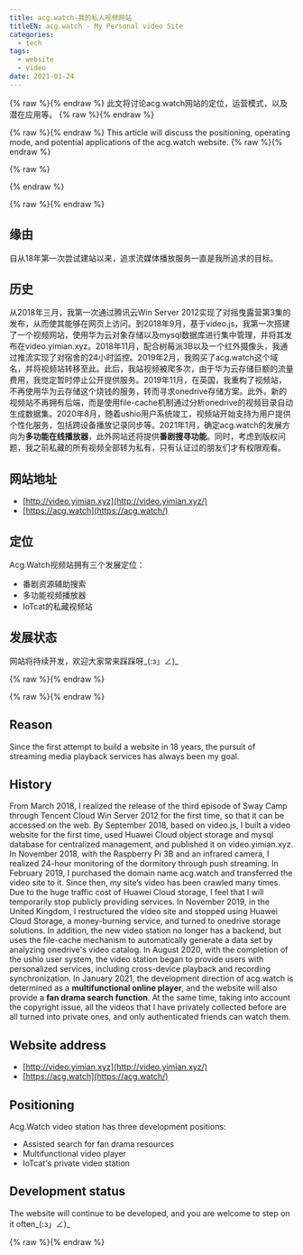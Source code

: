 ```yaml
---
title: acg.watch-我的私人视频网站
titleEN: acg.watch - My Personal video Site
categories:
  - tech
tags:
  - website
  - video
date: 2021-01-24
---
```



{% raw %}<span class=".zh">{% endraw %}
此文将讨论acg.watch网站的定位，运营模式，以及潜在应用等。
{% raw %}</span>{% endraw %}


{% raw %}<span class=".en">{% endraw %}
This article will discuss the positioning, operating mode, and potential applications of the acg.watch website.
{% raw %}</span>{% endraw %}


<!--more-->


{% raw %}
<script>
	session.onload(function(){
		if(page.tran.getLang() == 'en'){
			tips.warning({
				title: 'Caution',
				position: 'topRight',
				message: 'This page was translated by Machine!!',
				buttons: [['<button>Show Original Page</button>', function (instance, toast) {
					page.tran.setLang('zh');
             		instance.hide({ transitionOut: 'fadeOut' }, toast, 'button');
        		}, true]]
			});
		}
	});
</script>
{% endraw %}

{% raw %}<span class=".zh">{% endraw %}

## 缘由

自从18年第一次尝试建站以来，追求流媒体播放服务一直是我所追求的目标。


## 历史
从2018年三月，我第一次通过腾讯云Win Server 2012实现了对摇曳露营第3集的发布，从而使其能够在网页上访问。到2018年9月，基于video.js，我第一次搭建了一个视频网站，使用华为云对象存储以及mysql数据库进行集中管理，并将其发布在video.yimian.xyz。2018年11月，配合树莓派3B以及一个红外摄像头，我通过推流实现了对宿舍的24小时监控。2019年2月，我购买了acg.watch这个域名，并将视频站转移至此。此后，我站视频被爬多次，由于华为云存储巨额的流量费用，我觉定暂时停止公开提供服务。2019年11月，在英国，我重构了视频站，不再使用华为云存储这个烧钱的服务，转而寻求onedrive存储方案。此外，新的视频站不再拥有后端，而是使用file-cache机制通过分析onedrive的视频目录自动生成数据集。2020年8月，随着ushio用户系统竣工，视频站开始支持为用户提供个性化服务，包括跨设备播放记录同步等。2021年1月，确定acg.watch的发展方向为**多功能在线播放器**，此外网站还将提供**番剧搜寻功能**。同时，考虑到版权问题，我之前私藏的所有视频全部转为私有，只有认证过的朋友们才有权限观看。


## 网站地址
 - [http://video.yimian.xyz](http://video.yimian.xyz/)
 - [https://acg.watch](https://acg.watch/)

## 定位
Acg.Watch视频站拥有三个发展定位：
 - 番剧资源辅助搜索
 - 多功能视频播放器
 - IoTcat的私藏视频站

## 发展状态
网站将持续开发，欢迎大家常来踩踩呀_(:з」∠)_



{% raw %}</span>{% endraw %}

{% raw %}<span class=".en">{% endraw %}


## Reason

Since the first attempt to build a website in 18 years, the pursuit of streaming media playback services has always been my goal.


## History
From March 2018, I realized the release of the third episode of Sway Camp through Tencent Cloud Win Server 2012 for the first time, so that it can be accessed on the web. By September 2018, based on video.js, I built a video website for the first time, used Huawei Cloud object storage and mysql database for centralized management, and published it on video.yimian.xyz. In November 2018, with the Raspberry Pi 3B and an infrared camera, I realized 24-hour monitoring of the dormitory through push streaming. In February 2019, I purchased the domain name acg.watch and transferred the video site to it. Since then, my site’s video has been crawled many times. Due to the huge traffic cost of Huawei Cloud storage, I feel that I will temporarily stop publicly providing services. In November 2019, in the United Kingdom, I restructured the video site and stopped using Huawei Cloud Storage, a money-burning service, and turned to onedrive storage solutions. In addition, the new video station no longer has a backend, but uses the file-cache mechanism to automatically generate a data set by analyzing onedrive's video catalog. In August 2020, with the completion of the ushio user system, the video station began to provide users with personalized services, including cross-device playback and recording synchronization. In January 2021, the development direction of acg.watch is determined as a **multifunctional online player**, and the website will also provide a **fan drama search function**. At the same time, taking into account the copyright issue, all the videos that I have privately collected before are all turned into private ones, and only authenticated friends can watch them.


## Website address
 - [http://video.yimian.xyz](http://video.yimian.xyz/)
 - [https://acg.watch](https://acg.watch/)

## Positioning
Acg.Watch video station has three development positions:
 - Assisted search for fan drama resources
 - Multifunctional video player
 - IoTcat's private video station

## Development status
The website will continue to be developed, and you are welcome to step on it often_(:з」∠)_



{% raw %}</span>{% endraw %}